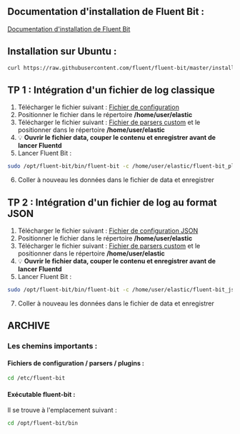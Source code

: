 ## Documentation d'installation de Fluent Bit :

[Documentation d'installation de Fluent Bit](https://docs.fluentbit.io/manual/installation/linux/ubuntu)

## Installation sur Ubuntu :

``` sh
curl https://raw.githubusercontent.com/fluent/fluent-bit/master/install.sh | sh
```

## TP 1 : Intégration d'un fichier de log classique
1. Télécharger le fichier suivant : [Fichier de configuration](https://raw.githubusercontent.com/vincent2mots/elk/main/Fluentbit/fluent-bit_plain.conf)
2. Positionner le fichier dans le répertoire **/home/user/elastic**
3. Télécharger le fichier suivant : [Fichier de parsers custom](https://raw.githubusercontent.com/vincent2mots/elk/main/Fluentbit/parsers.conf) et le positionner dans le répertoire **/home/user/elastic**
4. &#128161; **Ouvrir le fichier data, couper le contenu et enregistrer avant de lancer Fluentd**
5. Lancer Fluent Bit :
``` sh
sudo /opt/fluent-bit/bin/fluent-bit -c /home/user/elastic/fluent-bit_plain.conf
```
6. Coller à nouveau les données dans le fichier de data et enregistrer

## TP 2 : Intégration d'un fichier de log au format JSON
1. Télécharger le fichier suivant : [Fichier de configuration JSON](https://raw.githubusercontent.com/vincent2mots/elk/main/Fluentbit/fluent-bit_json.conf)
2. Positionner le fichier dans le répertoire **/home/user/elastic**
3. Télécharger le fichier suivant : [Fichier de parsers custom](https://raw.githubusercontent.com/vincent2mots/elk/main/Fluentbit/parsers.conf) et le positionner dans le répertoire **/home/user/elastic**
4. &#128161; **Ouvrir le fichier data, couper le contenu et enregistrer avant de lancer Fluentd**
5. Lancer Fluent Bit :
``` sh
sudo /opt/fluent-bit/bin/fluent-bit -c /home/user/elastic/fluent-bit_json.conf
```
7. Coller à nouveau les données dans le fichier de data et enregistrer

## ARCHIVE
### Les chemins importants :

#### Fichiers de configuration / parsers / plugins :
``` sh
cd /etc/fluent-bit
```

#### Exécutable fluent-bit :

Il se trouve à l'emplacement suivant :
``` sh
cd /opt/fluent-bit/bin
```